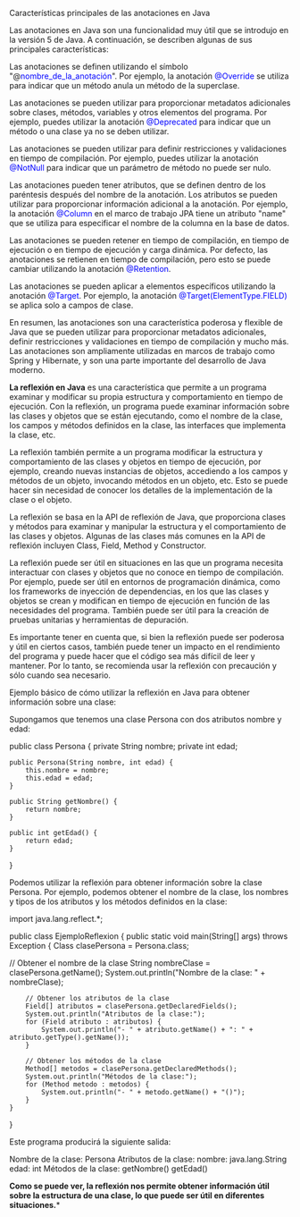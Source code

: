 Características principales de las anotaciones en Java

Las anotaciones en Java son una funcionalidad muy útil que se introdujo en la versión 5 de Java. A continuación, se describen algunas de sus principales características:

Las anotaciones se definen utilizando el símbolo "@<span style="color: blue">nombre_de_la_anotación</span>". Por ejemplo, la anotación <span style="color: blue">@Override</span> se utiliza para indicar que un método anula un método de la superclase.

Las anotaciones se pueden utilizar para proporcionar metadatos adicionales sobre clases, métodos, variables y otros elementos del programa. Por ejemplo, puedes utilizar la anotación <span style="color: blue">@Deprecated</span> para indicar que un método o una clase ya no se deben utilizar.

Las anotaciones se pueden utilizar para definir restricciones y validaciones en tiempo de compilación. Por ejemplo, puedes utilizar la anotación <span style="color: blue">@NotNull</span> para indicar que un parámetro de método no puede ser nulo.

Las anotaciones pueden tener atributos, que se definen dentro de los paréntesis después del nombre de la anotación. Los atributos se pueden utilizar para proporcionar información adicional a la anotación. Por ejemplo, la anotación <span style="color: blue">@Column</span> en el marco de trabajo JPA tiene un atributo "name" que se utiliza para especificar el nombre de la columna en la base de datos.

Las anotaciones se pueden retener en tiempo de compilación, en tiempo de ejecución o en tiempo de ejecución y carga dinámica. Por defecto, las anotaciones se retienen en tiempo de compilación, pero esto se puede cambiar utilizando la anotación <span style="color: blue">@Retention</span>.

Las anotaciones se pueden aplicar a elementos específicos utilizando la anotación <span style="color: blue">@Target</span>. Por ejemplo, la anotación <span style="color: blue">@Target(ElementType.FIELD)</span> se aplica solo a campos de clase.

En resumen, las anotaciones son una característica poderosa y flexible de Java que se pueden utilizar para proporcionar metadatos adicionales, definir restricciones y validaciones en tiempo de compilación y mucho más. Las anotaciones son ampliamente utilizadas en marcos de trabajo como Spring y Hibernate, y son una parte importante del desarrollo de Java moderno.





**La reflexión en Java** es una característica que permite a un programa examinar y modificar su propia estructura y comportamiento en tiempo 
de ejecución. Con la reflexión, un programa puede examinar información sobre las clases y objetos que se están ejecutando, 
como el nombre de la clase, los campos y métodos definidos en la clase, las interfaces que implementa la clase, etc.

La reflexión también permite a un programa modificar la estructura y comportamiento de las clases y objetos en tiempo 
de ejecución, por ejemplo, creando nuevas instancias de objetos, accediendo a los campos y métodos de un objeto, 
invocando métodos en un objeto, etc. Esto se puede hacer sin necesidad de conocer los detalles de la implementación de la clase o el objeto.

La reflexión se basa en la API de reflexión de Java, que proporciona clases y métodos para examinar y manipular la estructura y el comportamiento de las clases y objetos. Algunas de las clases más comunes en la API de reflexión incluyen Class, Field, Method y Constructor.

La reflexión puede ser útil en situaciones en las que un programa necesita interactuar con clases y objetos que no conoce en tiempo de compilación. Por ejemplo, puede ser útil en entornos de programación dinámica,
como los frameworks de inyección de dependencias, en los que las clases y objetos se crean y modifican en tiempo 
de ejecución en función de las necesidades del programa. También puede ser útil para la creación de pruebas unitarias y herramientas de depuración.

Es importante tener en cuenta que, si bien la reflexión puede ser poderosa y útil en ciertos casos,  también puede tener un impacto en el rendimiento del programa y puede hacer que el código sea más difícil de leer y mantener. 
Por lo tanto, se recomienda usar la reflexión con precaución y sólo cuando sea necesario.



Ejemplo básico de cómo utilizar la reflexión en Java para obtener información sobre una clase:

Supongamos que tenemos una clase Persona con dos atributos nombre y edad:



public class Persona {
    private String nombre;
    private int edad;

    public Persona(String nombre, int edad) {
        this.nombre = nombre;
        this.edad = edad;
    }

    public String getNombre() {
        return nombre;
    }

    public int getEdad() {
        return edad;
    }
}

Podemos utilizar la reflexión para obtener información sobre la clase Persona. 
Por ejemplo, podemos obtener el nombre de la clase, los nombres y tipos de los atributos y los métodos definidos en la clase:


import java.lang.reflect.*;

public class EjemploReflexion {
    public static void main(String[] args) throws Exception {
        Class<Persona> clasePersona = Persona.class;

  

   

   // Obtener el nombre de la clase
        String nombreClase = clasePersona.getName();
        System.out.println("Nombre de la clase: " + nombreClase);

        // Obtener los atributos de la clase
        Field[] atributos = clasePersona.getDeclaredFields();
        System.out.println("Atributos de la clase:");
        for (Field atributo : atributos) {
            System.out.println("- " + atributo.getName() + ": " + atributo.getType().getName());
        }

        // Obtener los métodos de la clase
        Method[] metodos = clasePersona.getDeclaredMethods();
        System.out.println("Métodos de la clase:");
        for (Method metodo : metodos) {
            System.out.println("- " + metodo.getName() + "()");
        }
    }
}

Este programa producirá la siguiente salida:

Nombre de la clase: Persona Atributos de la clase:
    nombre: java.lang.String
  edad: int Métodos de la clase:
   getNombre()
 getEdad()


**Como se puede ver, la reflexión nos permite obtener información útil sobre la estructura de una clase, lo que puede ser útil en diferentes situaciones.***
